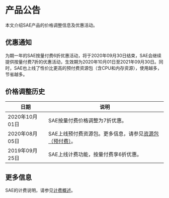 # 产品公告

本文介绍SAE产品的价格调整信息及优惠活动。

## 优惠通知

为期一年的SAE按量付费6折优惠活动，将于2020年09月30日结束，SAE会继续提供按量付费7折的优惠活动，生效期为2020年10月01日至2021年09月30日。同时，SAE也上线了性价比更高的预付费资源包（含CPU和内存资源），使用越多，节省越多。

## 价格调整历史

|日期|说明|
|--|--|
|2020年10月01日|SAE按量付费价格调整为7折优惠。|
|2020年08月05日|SAE上线预付费资源包。更多信息，请参见[资源包（预付费）](/cn.zh-CN/产品定价/资源包（预付费）.md)。|
|2019年09月25日|SAE上线计费功能，按量付费享6折优惠。|

## 更多信息

SAE的计费说明，请参见[计费概述](/cn.zh-CN/产品定价/计费概述.md)。

